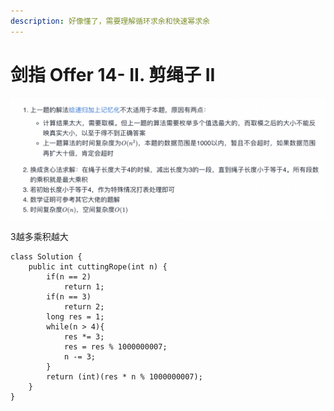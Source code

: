 ```yaml
---
description: 好像懂了，需要理解循环求余和快速幂求余
---
```


# 剑指 Offer 14- II. 剪绳子 II

![](<../../.gitbook/assets/image (39) (1).png>)

3越多乘积越大

```
class Solution {
    public int cuttingRope(int n) {
        if(n == 2)
            return 1;
        if(n == 3)
            return 2;
        long res = 1;
        while(n > 4){
            res *= 3;
            res = res % 1000000007;
            n -= 3;
        }
        return (int)(res * n % 1000000007);
    }
}
```
